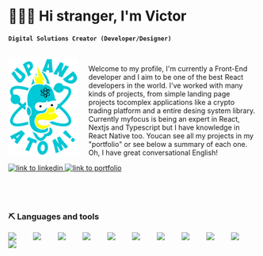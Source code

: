 # 👨🏼‍🚀 Hi stranger, I'm Victor

**`Digital Solutions Creator (Developer/Designer)`**

</br>
<img 
  src="assets/Atom.png" 
  height="200px" 
  alt="logo atom" 
  align="left" 
  style="margin-right: 20px"
/>

Welcome to my profile, I'm currently a Front-End developer and I aim to be one of the best React  developers in the world. I've worked with many kinds of projects, from simple landing page projects tocomplex applications like a crypto trading platform and a entire desing system library. Currently myfocus is being an expert in React, Nextjs and Typescript but I have knowledge in React Native too. Youcan see all my projects in my "portfolio" or see below a summary of each one. Oh, I have great conversational English!

<p align="left">
  <a href="https://www.linkedin.com/in/victormarquessantos/">
    <img src="https://custom-icon-badges.demolab.com/badge/-Contact%20Me-blue?style=for-the-badge&logoColor=white&logo=codespaces" alt="link to linkedin"/>
  </a>
  <a href="">
    <img src="https://custom-icon-badges.demolab.com/badge/-portfolio-red?style=for-the-badge&logo=trophy&logoColor=white" alt="link to portfolio"/>
  </a>
</p>


#

<!--  <img 
  align="left" 
  height="150px"
  src="https://github-readme-stats.vercel.app/api?username=victormarques98&show_icons=true&theme=radical"
  style="margin-right: 20px; margin-bottom: 20px"
 />

<img 
  align="left" 
  height="150px"
  src="https://github-readme-stats.vercel.app/api/top-langs/?username=victormarques98&layout=compact"
 /> -->

<img
  height="1px"
  width="500px"
  src="assets/blank.png"
  align="bottom"
/>

### ⛏️ Languages and tools
  <img align="left" width="40px" style="padding-right: 10px" src="https://cdn.jsdelivr.net/gh/devicons/devicon/icons/react/react-original.svg">
  <img align="left" width="40px" style="padding-right: 10px" src="https://d2nir1j4sou8ez.cloudfront.net/wp-content/uploads/2021/12/nextjs-boilerplate-logo.png">
  <img align="left" width="40px" style="padding-right: 10px" src="https://cdn.jsdelivr.net/gh/devicons/devicon/icons/typescript/typescript-original.svg">
  <img align="left" width="40px" style="padding-right: 10px" src="https://cdn.jsdelivr.net/gh/devicons/devicon/icons/javascript/javascript-original.svg">
  <img align="left" width="40px" style="padding-right: 10px" src="https://cdn.jsdelivr.net/gh/devicons/devicon/icons/jest/jest-plain.svg">
  <img align="left" width="40px" style="padding-right: 10px" src="https://res.cloudinary.com/startup-grind/image/upload/dpr_2.0,fl_sanitize/v1/gcs/platform-data-cypress/contentbuilder/logo_dark_backgrounds%402x_nSUwotW.png">
  <img align="left" width="40px" style="padding-right: 10px" src="https://cdn.jsdelivr.net/gh/devicons/devicon/icons/sass/sass-original.svg">
  <img align="left" width="40px" style="padding-right: 10px" src="https://styled-components.com/atom.png">
  <img align="left" width="40px" style="padding-right: 10px" src="https://cdn.jsdelivr.net/gh/devicons/devicon/icons/tailwindcss/tailwindcss-plain.svg">
  <img align="left" width="40px" style="padding-right: 10px" src="https://cdn.jsdelivr.net/gh/devicons/devicon/icons/storybook/storybook-original.svg">
  <img align="left" width="40px" style="padding-right: 10px" src="https://cdn.jsdelivr.net/gh/devicons/devicon/icons/photoshop/photoshop-plain.svg">
  
  </br>
  </br>
  
<!--   ### 👨‍💻 My experiences
  
  #### 2019 - Freelance - Client: OuterMidia Company -->
  
  

